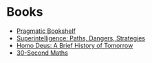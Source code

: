 
# Books

- <a href="https://pragprog.com/">Pragmatic Bookshelf</a>
- <a href="https://www.amazon.com/Superintelligence-Dangers-Strategies-Nick-Bostrom-ebook/dp/B00LOOCGB2">Superintelligence: Paths, Dangers, Strategies</a>
- <a href="https://www.amazon.com/Homo-Deus-Brief-History-Tomorrow-ebook/dp/B01BBQ33VE">Homo Deus: A Brief History of Tomorrow</a>
- <a href="https://www.amazon.com/dp/B00MUSEXG2/ref=docs-os-doi_0">30-Second Maths</a>